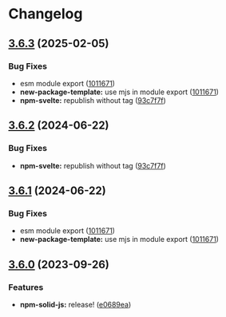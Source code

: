 # Changelog

## [3.6.3](https://github.com/osovv/reatom/compare/npm-solid-js-v3.6.2...npm-solid-js-v3.6.3) (2025-02-05)


### Bug Fixes

* esm module export ([1011671](https://github.com/osovv/reatom/commit/10116719dd92d8102352a39e4ed772b8173d8668))
* **new-package-template:** use mjs in module export ([1011671](https://github.com/osovv/reatom/commit/10116719dd92d8102352a39e4ed772b8173d8668))
* **npm-svelte:** republish without tag ([93c7f7f](https://github.com/osovv/reatom/commit/93c7f7f5ec58247b1b3aec854cd83b0a0ecd6a6c))

## [3.6.2](https://github.com/artalar/reatom/compare/npm-solid-js-v3.6.1...npm-solid-js-v3.6.2) (2024-06-22)


### Bug Fixes

* **npm-svelte:** republish without tag ([93c7f7f](https://github.com/artalar/reatom/commit/93c7f7f5ec58247b1b3aec854cd83b0a0ecd6a6c))

## [3.6.1](https://github.com/artalar/reatom/compare/npm-solid-js-v3.6.0...npm-solid-js-v3.6.1) (2024-06-22)


### Bug Fixes

* esm module export ([1011671](https://github.com/artalar/reatom/commit/10116719dd92d8102352a39e4ed772b8173d8668))
* **new-package-template:** use mjs in module export ([1011671](https://github.com/artalar/reatom/commit/10116719dd92d8102352a39e4ed772b8173d8668))

## [3.6.0](https://github.com/artalar/reatom/compare/npm-solid-js-v3.5.0...npm-solid-js-v3.6.0) (2023-09-26)


### Features

* **npm-solid-js:** release! ([e0689ea](https://github.com/artalar/reatom/commit/e0689ea50570f6764eadd4d2a4b28e746c355295))
